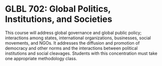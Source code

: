 # GLBL 702: Global Politics, Institutions, and Societies

This course will address global governance and global public policy; interactions among states, international organizations, businesses, social movements, and NGOs. It addresses the diffusion and promotion of democracy and other norms and the interactions between political institutions and social cleavages. Students with this concentration must take one appropriate methodology class.